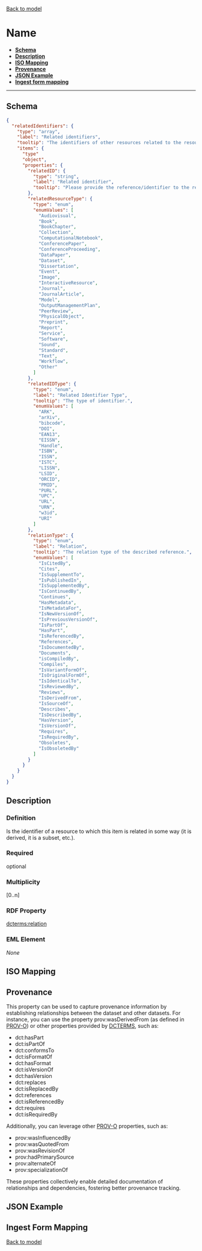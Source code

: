 [Back to model](_base.md)

# Name

- **[Schema](#schema)**
- **[Description](#description)**
- **[ISO Mapping](#iso-mapping)**
- **[Provenance](#provenance)**
- **[JSON Example](#json-example)**
- **[Ingest form mapping](#ingest-form-mapping)**

---

## Schema
```json
{
  "relatedIdentifiers": {
    "type": "array",
    "label": "Related identifiers",
    "tooltip": "The identifiers of other resources related to the resource such as a URN, URI or an ISBN number.",
    "items": {
      "type"
      "object",
      "properties": {
        "relatedID": {
          "type": "string",
          "label": "Related identifier",
          "tooltip": "Please provide the reference/identifier to the related resource."
        },
        "relatedResourceType": {
          "type": "enum",
          "enumValues": [
            "Audiovisual",
            "Book",
            "BookChapter",
            "Collection",
            "ComputationalNotebook",
            "ConferencePaper",
            "ConferenceProceeding",
            "DataPaper",
            "Dataset",
            "Dissertation",
            "Event",
            "Image",
            "InteractiveResource",
            "Journal",
            "JournalArticle",
            "Model",
            "OutputManagementPlan",
            "PeerReview",
            "PhysicalObject",
            "Preprint",
            "Report",
            "Service",
            "Software",
            "Sound",
            "Standard",
            "Text",
            "Workflow",
            "Other"
          ]
        },
        "relatedIDType": {
          "type": "enum",
          "label": "Related Identifier Type",
          "tooltip": "The type of identifier.",
          "enumValues": [
            "ARK",
            "arXiv",
            "bibcode",
            "DOI",
            "EAN13",
            "EISSN",
            "Handle",
            "ISBN",
            "ISSN",
            "ISTC",
            "LISSN",
            "LSID",
            "ORCID",
            "PMID",
            "PURL",
            "UPC",
            "URL",
            "URN",
            "w3id",
            "URI"
          ]
        },
        "relationType": {
          "type": "enum",
          "label": "Relation",
          "tooltip": "The relation type of the described reference.",
          "enumValues": [
            "IsCitedBy",
            "Cites",
            "IsSupplementTo",
            "IsPublishedIn",
            "IsSupplementedBy",
            "IsContinuedBy",
            "Continues",
            "HasMetadata",
            "IsMetadataFor",
            "IsNewVersionOf",
            "IsPreviousVersionOf",
            "IsPartOf",
            "HasPart",
            "IsReferencedBy",
            "References",
            "IsDocumentedBy",
            "Documents",
            "isCompiledBy",
            "Compiles",
            "IsVariantFormOf",
            "IsOriginalFormOf",
            "IsIdenticalTo",
            "IsReviewedBy",
            "Reviews",
            "IsDerivedFrom",
            "IsSourceOf",
            "Describes",
            "IsDescribedBy",
            "HasVersion",
            "IsVersionOf",
            "Requires",
            "IsRequiredBy",
            "Obsoletes",
            "IsObsoletedBy"
          ]
        }
      }
    }
  }
}
```

## Description
### Definition
Is the identifier of a resource to which this item is related in some way (it is derived, it is a subset, etc.).
### Required
optional

### Multiplicity
[0..n]

### RDF Property
[dcterms:relation](https://www.w3.org/TR/vocab-dcat-3/#Property:resource_relation)

### EML Element
_None_

## ISO Mapping

## Provenance
This property can be used to capture provenance information by establishing relationships between the dataset and other datasets. For instance, you can use the property prov:wasDerivedFrom (as defined in [PROV-O](https://www.w3.org/TR/prov-o/#wasDerivedFrom)) or other properties provided by [DCTERMS](https://www.dublincore.org/specifications/dublin-core/dcmi-terms/), such as:

- dct:hasPart
- dct:isPartOf
- dct:conformsTo
- dct:isFormatOf
- dct:hasFormat
- dct:isVersionOf
- dct:hasVersion
- dct:replaces
- dct:isReplacedBy
- dct:references
- dct:isReferencedBy
- dct:requires
- dct:isRequiredBy

Additionally, you can leverage other [PROV-O](https://www.w3.org/TR/prov-o/#wasDerivedFrom) properties, such as:

- prov:wasInfluencedBy
- prov:wasQuotedFrom
- prov:wasRevisionOf
- prov:hadPrimarySource
- prov:alternateOf
- prov:specializationOf

These properties collectively enable detailed documentation of relationships and dependencies, fostering better provenance tracking.

## JSON Example

## Ingest Form Mapping

[Back to model](_base.md)
